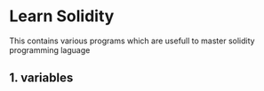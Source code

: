 # Learn Solidity
This contains various programs which are usefull to master solidity programming laguage 
## 1. variables
